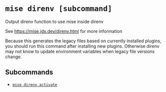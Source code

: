 # `mise direnv [subcommand]`

Output direnv function to use mise inside direnv

See <https://mise.jdx.dev/direnv.html> for more information

Because this generates the legacy files based on currently installed plugins,
you should run this command after installing new plugins. Otherwise
direnv may not know to update environment variables when legacy file versions change.

## Subcommands

* [`mise direnv activate`](/cli/direnv/activate.md)
